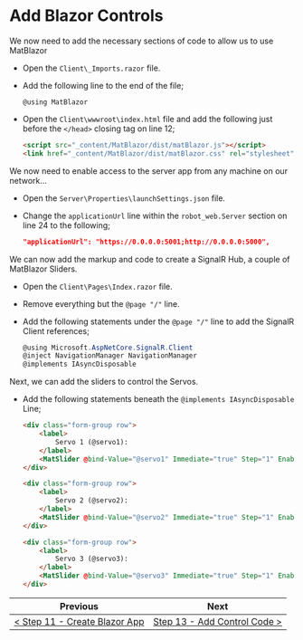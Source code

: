 # Add Blazor Controls #

We now need to add the necessary sections of code to allow us to use MatBlazor

- Open the `Client\_Imports.razor` file.
- Add the following line to the end of the file;

    ```
    @using MatBlazor
    ```

- Open the `Client\wwwroot\index.html` file and add the following just before the `</head>` closing tag on line 12;

    ```html
    <script src="_content/MatBlazor/dist/matBlazor.js"></script>
    <link href="_content/MatBlazor/dist/matBlazor.css" rel="stylesheet" />
    ```

We now need to enable access to the server app from any machine on our network...

- Open the `Server\Properties\launchSettings.json` file.
- Change the `applicationUrl` line within the `robot_web.Server` section on line 24 to the following;

    ```json
    "applicationUrl": "https://0.0.0.0:5001;http://0.0.0.0:5000",
    ```
We can now add the markup and code to create a SignalR Hub, a couple of MatBlazor Sliders.

- Open the `Client\Pages\Index.razor` file.
- Remove everything but the `@page "/"` line.
- Add the following statements under the `@page "/"` line to add the SignalR Client references;

    ```cs
    @using Microsoft.AspNetCore.SignalR.Client
    @inject NavigationManager NavigationManager
    @implements IAsyncDisposable
    ```

Next, we can add the sliders to control the Servos.

- Add the following statements beneath the `@implements IAsyncDisposable` Line;

    ```html
    <div class="form-group row">
        <label>
            Servo 1 (@servo1):
        </label>
        <MatSlider @bind-Value="@servo1" Immediate="true" Step="1" EnableStep="true" ValueMin="0" ValueMax="180" Markers="true" Pin="true" TValue="int" Discrete="true"></MatSlider>
    </div>

    <div class="form-group row">
        <label>
            Servo 2 (@servo2):
        </label>
        <MatSlider @bind-Value="@servo2" Immediate="true" Step="1" EnableStep="true" ValueMin="0" ValueMax="180" Markers="true" Pin="true" TValue="int" Discrete="true"></MatSlider>
    </div>

    <div class="form-group row">
        <label>
            Servo 3 (@servo3):
        </label>
        <MatSlider @bind-Value="@servo3" Immediate="true" Step="1" EnableStep="true" ValueMin="0" ValueMax="180" Markers="true" Pin="true" TValue="int" Discrete="true"></MatSlider>
    </div>
    ```

| Previous | Next |
| -------- | ---- |
| [< Step 11 - Create Blazor App](11-create-blazor-app.md) | [Step 13 - Add Control Code >](13-add-control-code.md) |